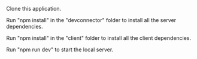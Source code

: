 <p>
  Clone this application.
</p>
<p>
  Run "npm install" in the "devconnector" folder to install all the server dependencies.
</p>
<p>
  Run "npm install" in the "client" folder to install all the client dependencies.
</p>
<p>
  Run "npm run dev" to start the local server.
</p>
